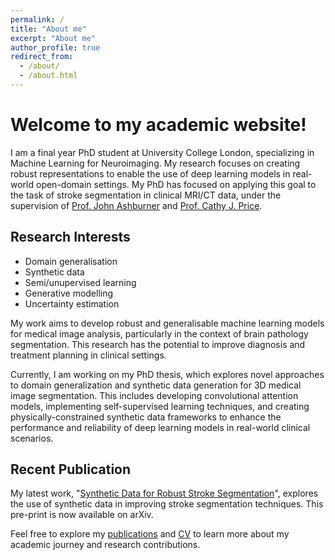 ```yaml
---
permalink: /
title: "About me"
excerpt: "About me"
author_profile: true
redirect_from: 
  - /about/
  - /about.html
---
```


# Welcome to my academic website!

I am a final year PhD student at University College London, specializing in Machine Learning for Neuroimaging. My research focuses on creating robust representations to enable the use of deep learning models in real-world open-domain settings. My PhD has focused on applying this goal to the task of stroke segmentation in clinical MRI/CT data, under the supervision of [Prof. John Ashburner](https://scholar.google.com/citations?user=UWi2lukAAAAJ&hl=en) and [Prof. Cathy J. Price](https://scholar.google.com/citations?user=gyfMndoAAAAJ&hl=en).

## Research Interests

- Domain generalisation
- Synthetic data
- Semi/unupervised learning
- Generative modelling
- Uncertainty estimation

My work aims to develop robust and generalisable machine learning models for medical image analysis, particularly in the context of brain pathology segmentation. This research has the potential to improve diagnosis and treatment planning in clinical settings.

Currently, I am working on my PhD thesis, which explores novel approaches to domain generalization and synthetic data generation for 3D medical image segmentation. This includes developing convolutional attention models, implementing self-supervised learning techniques, and creating physically-constrained synthetic data frameworks to enhance the performance and reliability of deep learning models in real-world clinical scenarios.

## Recent Publication

My latest work, "[Synthetic Data for Robust Stroke Segmentation](publication/2024-04-02-synthetic-data-for-robust-stroke-segmentation)", explores the use of synthetic data in improving stroke segmentation techniques. This pre-print is now available on arXiv.

Feel free to explore my [publications](/publications/) and [CV](/cv/) to learn more about my academic journey and research contributions.
